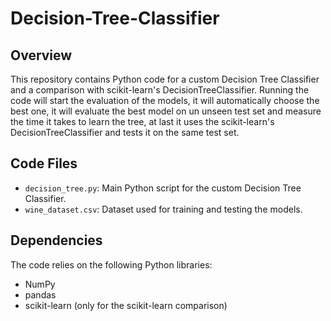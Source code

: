 # Decision-Tree-Classifier

## Overview
This repository contains Python code for a custom Decision Tree Classifier and a comparison with scikit-learn's DecisionTreeClassifier. Running the code will start the evaluation of the models, it will automatically choose the best one, it will evaluate the best model on un unseen test set and measure the time it takes to learn the tree, at last it uses the scikit-learn's DecisionTreeClassifier and tests it on the same test set. 

## Code Files
- `decision_tree.py`: Main Python script for the custom Decision Tree Classifier.
- `wine_dataset.csv`: Dataset used for training and testing the models.

## Dependencies
The code relies on the following Python libraries:
- NumPy
- pandas
- scikit-learn (only for the scikit-learn comparison)
